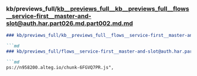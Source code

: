 ### kb/previews_full/kb__previews_full__kb__previews_full__flows__service-first__master-and-slot@auth.har.part026.md.part002.md.md

```md
### kb/previews_full/kb__previews_full__flows__service-first__master-and-slot@auth.har.part026.md.part002.md

```md
### kb/previews_full/flows__service-first__master-and-slot@auth.har.part026.md (part 002)

```md
ps://n958200.alteg.io/chunk-6FGVQ7PR.js",
                           
```

```

```

```
